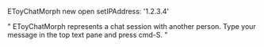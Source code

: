 EToyChatMorph new open setIPAddress: '1.2.3.4'

"
EToyChatMorph represents a chat session with another person. Type your message in the top text pane and press cmd-S.
"